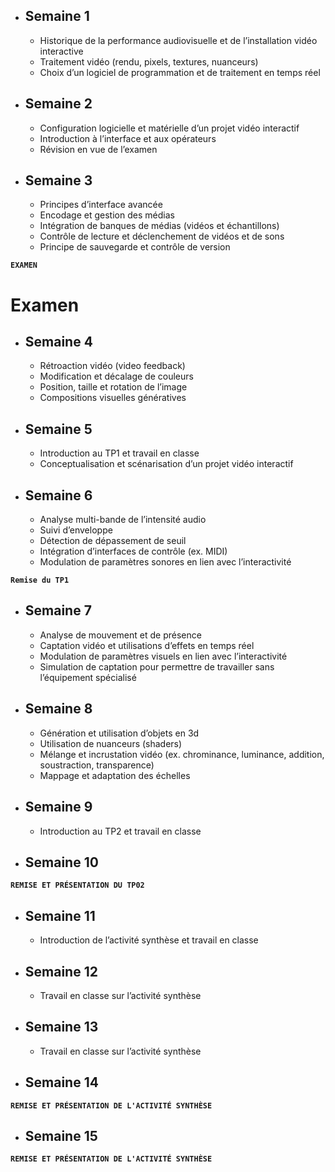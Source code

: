 + ## Semaine 1
  - Historique de la performance audiovisuelle et de l’installation vidéo interactive
  - Traitement vidéo (rendu, pixels, textures, nuanceurs)
  - Choix d’un logiciel de programmation et de traitement en temps réel 

+ ## Semaine 2
  - Configuration logicielle et matérielle d’un projet vidéo interactif
  - Introduction à l’interface et aux opérateurs
  - Révision en vue de l’examen

+ ## Semaine 3
  - Principes d’interface avancée
  - Encodage et gestion des médias
  - Intégration de banques de médias (vidéos et échantillons)
  - Contrôle de lecture et déclenchement de vidéos et de sons
  - Principe de sauvegarde et contrôle de version
 
__`EXAMEN`__

<h1>Examen</h1>

+ ## Semaine 4
  - Rétroaction vidéo (video feedback)
  - Modification et décalage de couleurs
  - Position, taille et rotation de l’image
  - Compositions visuelles génératives
    
+ ## Semaine 5
  - Introduction au TP1 et travail en classe
  - Conceptualisation et scénarisation d’un projet vidéo interactif
    
+ ## Semaine 6
  - Analyse multi-bande de l’intensité audio
  - Suivi d’enveloppe
  - Détection de dépassement de seuil
  - Intégration d’interfaces de contrôle (ex. MIDI)
  - Modulation de paramètres sonores en lien avec l’interactivité

__`Remise du TP1`__

+ ## Semaine 7
  - Analyse de mouvement et de présence
  - Captation vidéo et utilisations d’effets en temps réel
  - Modulation de paramètres visuels en lien avec l’interactivité
  - Simulation de captation pour permettre de travailler sans l’équipement spécialisé
    
+ ## Semaine 8
  - Génération et utilisation d’objets en 3d
  - Utilisation de nuanceurs (shaders)
  - Mélange et incrustation vidéo (ex. chrominance, luminance, addition, soustraction, transparence)
  - Mappage et adaptation des échelles
    
+ ## Semaine 9
  - Introduction au TP2 et travail en classe
    
+ ## Semaine 10
__`REMISE ET PRÉSENTATION DU TP02`__

+ ## Semaine 11
  - Introduction de l’activité synthèse et travail en classe
    
+ ## Semaine 12
  - Travail en classe sur l’activité synthèse
    
+ ## Semaine 13
  - Travail en classe sur l’activité synthèse
    
+ ## Semaine 14
__`REMISE ET PRÉSENTATION DE L'ACTIVITÉ SYNTHÈSE`__

+ ## Semaine 15
__`REMISE ET PRÉSENTATION DE L'ACTIVITÉ SYNTHÈSE`__


